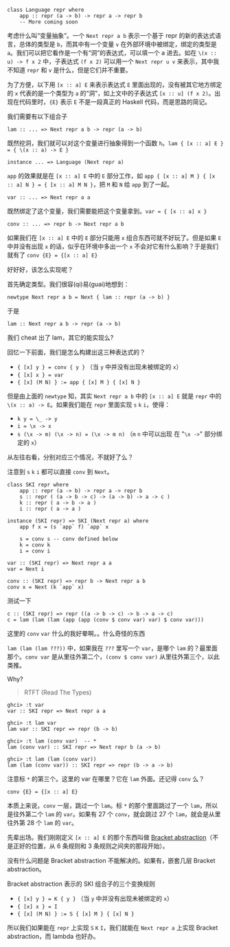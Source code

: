     class Language repr where
        app :: repr (a -> b) -> repr a -> repr b
        -- More coming soon

考虑什么叫“变量抽象”。一个 `Next repr a b` 表示一个基于 repr 的新的表达式语言，总体的类型是 `b`，而其中有一个变量 `v` 在外部环境中被绑定，绑定的类型是 `a`。我们可以把它看作是一个有“洞”的表达式，可以填一个 a 进去。如在 `\(x :: u) -> f x 2` 中，子表达式 `(f x 2)` 可以用一个 `Next repr u v` 来表示，其中我不知道 `repr` 和 `v` 是什么，但是它们并不重要。

为了方便，以下用 `[x :: a] E` 来表示表达式 `E` 里面出现的，没有被其它地方绑定的 `x` 代表的是一个类型为 `a` 的“洞”，如上文中的子表达式 `[x :: u] (f x 2)`。出现在代码里时，`{E}` 表示 `E` 不是一段真正的 Haskell 代码，而是思路的简记。

我们需要有以下组合子

    lam :: ... => Next repr a b -> repr (a -> b)

既然挖洞，我们就可以对这个变量进行抽象得到一个函数 `h`。`lam { [x :: a] E } = { \(x :: a) -> E }`

    instance ... => Language (Next repr a)

`app` 的效果就是在 `[x :: a] E` 中的 `E` 部分工作，如 `app { [x :: a] M } { [x :: a] N } = { [x :: a] M N }`，把 `M` 和 `N` 给 `app` 到了一起。

    var :: ... => Next repr a a

既然绑定了这个变量，我们需要能把这个变量拿到。`var = { [x :: a] x }`

    conv :: ... => repr b -> Next repr a b

如果我们在 `[x :: a] E` 中的 `E` 部分只能用 `x` 组合东西可就不好玩了。但是如果 `E` 中并没有出现 `x` 的话，似乎在环境中多出一个 `x` 不会对它有什么影响？于是我们就有了 `conv {E} = {[x :: a] E}`

好好好，该怎么实现呢？

首先确定类型。我们很容(qi)易(guai)地想到：

    newtype Next repr a b = Next { lam :: repr (a -> b) }

于是

    lam :: Next repr a b -> repr (a -> b)

我们 cheat 出了 lam，其它的能实现么?

回忆一下前面，我们是怎么构建出这三种表达式的？

- `{ [x] y } = conv { y }` （当 `y` 中并没有出现未被绑定的 `x`）
- `{ [x] x } = var`
- `{ [x] (M N) } := app { [x] M } { [x] N }`

但是由上面的 `newtype` 知，其实 `Next repr a b` 中的 `[x :: a] E` 就是 `repr` 中的 `\(x :: a) -> E`。如果我们能在 `repr` 里面实现 `s` `k` `i`，使得：

- `k y = \_ -> y`
- `i = \x -> x`
- `s (\x -> m) (\x -> n) = (\x -> m n)` （`m` `n` 中可以出现 在 "`\x ->`" 部分绑定的 `x`）

从左往右看，分别对应三个情况，不就好了么？

注意到 `s` `k` `i` 都可以直接 `conv` 到 `Next`。

    class SKI repr where
        app :: repr (a -> b) -> repr a -> repr b
        s :: repr ( (a -> b -> c) -> (a -> b) -> a -> c )
        k :: repr ( a -> b -> a )
        i :: repr ( a -> a )
    
    instance (SKI repr) => SKI (Next repr a) where
        app f x = (s `app` f) `app` x
        
        s = conv s -- conv defined below
        k = conv k
        i = conv i
    
    var :: (SKI repr) => Next repr a a
    var = Next i
    
    conv :: (SKI repr) => repr b -> Next repr a b
    conv x = Next (k `app` x)

测试一下

    c :: (SKI repr) => repr ((a -> b -> c) -> b -> a -> c)
    c = lam (lam (lam (app (app (conv $ conv var) var) $ conv var)))

这里的 `conv` `var` 什么的我好晕啊。。什么奇怪的东西

`lam (lam (lam ???))` 中，如果我在 `???` 里写一个 `var`，是哪个 `lam` 的？最里面那个。`conv var` 是从里往外第二个，`(conv $ conv var)` 从里往外第三个，以此类推。

Why?

> RTFT (Read The Types)

    ghci> :t var
    var :: SKI repr => Next repr a a
    
    ghci> :t lam var
    lam var :: SKI repr => repr (b -> b)
    
    ghci> :t lam (conv var)  -- *
    lam (conv var) :: SKI repr => Next repr b (a -> b)
    
    ghci> :t lam (lam (conv var))
    lam (lam (conv var)) :: SKI repr => repr (b -> a -> b)

注意标 `*` 的第三个。这里的 var 在哪里？它在 `lam` 外面。还记得 `conv` 么？

    conv {E} = {[x :: a] E}

本质上来说，`conv` 一层，跳过一个 `lam`。标 `*` 的那个里面跳过了一个 `lam`，所以是往外第二个 `lam` 的 `var`。如果有 27 个 `conv`，就会跳过 27 个 `lam`，就会是从里往外第 28 个 `lam` 的 `var`。

先辈出场。我们刚刚定义 `[x :: a] E` 的那个东西叫做 [Bracket abstraction](https://en.wikipedia.org/wiki/Combinatory_logic#Completeness_of_the_S-K_basis)（不是正好的位置，从 6 条规则和 3 条规则之间夹的那段开始）。

没有什么问题是 Bracket abstraction 不能解决的。如果有，嵌套几层 Bracket abstraction。

Bracket abstraction 表示的 SKI 组合子的三个变换规则

- `{ [x] y } = K { y }` （当 `y` 中并没有出现未被绑定的 `x`）
- `{ [x] x } = I`
- `{ [x] (M N) } := S { [x] M } { [x] N }`

所以我们如果能在 `repr` 上实现 `S` `K` `I`，我们就能在 `Next repr a` 上实现 Bracket abstraction，而 lambda 也好办。
